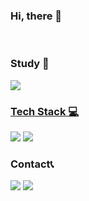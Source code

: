 ### Hi, there 👋

<!--
**Gyu-won/Gyu-won** is a ✨ _special_ ✨ repository because its `README.md` (this file) appears on your GitHub profile.

Here are some ideas to get you started:

https://en.facebookbrand.com/instagram/
- 🔭 I’m currently working on ...
- 🌱 I’m currently learning ...
- 👯 I’m looking to collaborate on ...
- 🤔 I’m looking for help with ...
- 💬 Ask me about ...
- 📫 How to reach me: ...
- 😄 Pronouns: ...
- ⚡ Fun fact: ...
-->

<br/>

### Study 🤔
<a href="https://gyuwon-tech.tistory.com/"><img src="https://img.shields.io/badge/블로그-orange?style=flat&logo=Tistory&logoColor=white"/>



### Tech Stack 💻

<a><img src="https://img.shields.io/badge/Java-007396?style=flat-square&logo=Java&logoColor=white"></a>
<a><img src="https://img.shields.io/badge/Spring-6DB33F?style=flat-square&logo=Spring&logoColor=white"></a>


### Contact📞
<a href="https://mail.google.com/mail/u/0/#inbox"><img src="https://img.shields.io/badge/milestogo0905@gmail.com-EA4335?style=flat&logo=Gmail&logoColor=white&link=https://mail.google.com/mail/u/0/#inbox"/></a>
<a href="https://www.instagram.com/j_gyud/" target="_blank"><img src="https://img.shields.io/badge/j_gyud-E4405F?style=flat&logo=Instagram&logoColor=white&ink=https://www.instagram.com/j_gyud/"/></a>



